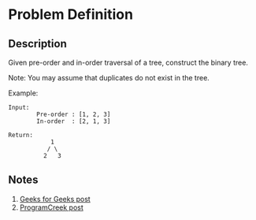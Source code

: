 # Problem Definition

## Description

Given pre-order and in-order traversal of a tree, construct the binary tree.

Note: You may assume that duplicates do not exist in the tree. 

Example:

```plaintext
Input:
        Pre-order : [1, 2, 3]
        In-order  : [2, 1, 3]

Return:
            1
           / \
          2   3
```

## Notes

1. [Geeks for Geeks post](https://www.geeksforgeeks.org/construct-tree-from-given-inorder-and-preorder-traversal/)
1. [ProgramCreek post](https://www.programcreek.com/2014/06/leetcode-construct-binary-tree-from-preorder-and-inorder-traversal-java/)